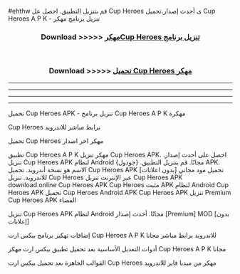 #ehthw قم بتنزيل التطبيق. احصل عل Cup Heroes  ى أحدث إصدار.تحميل Cup Heroes  A P K - تنزيل برنامج مهكر



<div align="center">
<h3>Download >>>>> <a href="https://ar-sites.web.app/?ar= Cup Heroes ">مهكرCup Heroes  تنزيل برنامج</a></h3><br>

<h3>Download >>>>> <a href="https://ar-sites.web.app/?ar= Cup Heroes ">تحميل Cup Heroes  مهكر</a></h3>
</div>


----------------------------------------------------------

----------------------------------------------------------

----------------------------------------------------------

----------------------------------------------------------


تحميل Cup Heroes  APK - تنزيل برنامج Cup Heroes  A P K مهكرة

Cup Heroes  برابط مباشر للاندرويد

تحميل Cup Heroes  مهكر اخر اصدار

تطبيق Cup Heroes  A P K مهكر
تنزيل Cup Heroes  APK. احصل على أحدث إصدار.
تنزيل Cup Heroes  APK لنظام Android مجانًا.
قم بتنزيل التطبيق. {جودول} APK. الاسم هو نسخة أندرويد.
تحميل Cup Heroes  APK [بدون اعلانات]
تحميل مود مجاني للاندرويد.
تنزيل Cup Heroes  عبر الإنترنت
تنزيل Cup Heroes  APK
download.online Cup Heroes  APK
Cup Heroes  مثبت APK لنظام Android
Cup Heroes  APK
تحميل Cup Heroes  Android APK
Cup Heroes  APK تنزيل Premium
Cup Heroes  APK الفضاء

تنزيل Cup Heroes  APK لنظام Android مجانًا. أحدث إصدار [Premium] MOD [بدون إعلانات]

إضافات تهكير برنامج بيكس ارت Cup Heroes  A P K للاندرويد برابط مباشر مجانا

أدوات التعديل الأساسية بعد تحميل تطبيق بيكس ارت مهكر Cup Heroes  A P K مجانا

القوالب الجاهزة بعد تحميل بيكس ارت Cup Heroes  مهكر من ميديا فاير للاندرويد



